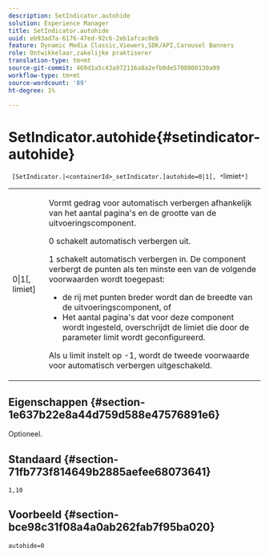 ```yaml
---
description: SetIndicator.autohide
solution: Experience Manager
title: SetIndicator.autohide
uuid: eb93ad7a-6176-47ed-92c6-2eb1afcac0eb
feature: Dynamic Media Classic,Viewers,SDK/API,Carousel Banners
role: Ontwikkelaar,zakelijke praktiserer
translation-type: tm+mt
source-git-commit: 469d1a5c43a972116a8a2efb0de5708800130a99
workflow-type: tm+mt
source-wordcount: '89'
ht-degree: 1%

---
```



# SetIndicator.autohide{#setindicator-autohide}

` [SetIndicator.|<containerId>_setIndicator.]autohide=0|1[, *`limiet`*]`

<table id="table_0BEA0B5FFDF64E5594B534B2A87A6D88"> 
 <tbody> 
  <tr> 
   <td colname="col1"> <p> <span class="codeph">0|1[,<span class="varname"> limiet</span>]</span> </p> </td> 
   <td colname="col2"> <p> Vormt gedrag voor automatisch verbergen afhankelijk van het aantal pagina's en de grootte van de uitvoeringscomponent. </p> <p> <span class="codeph"> 0</span> schakelt automatisch verbergen uit. </p> <p> <span class="codeph"> 1</span> schakelt automatisch verbergen in. De component verbergt de punten als ten minste een van de volgende voorwaarden wordt toegepast: </p> <p> 
     <ul id="ul_A7F9C1DDC6AE44BAA348B3AD440A4EDD"> 
      <li id="li_39332158806445DF874C5A52F1331B8B">de rij met punten breder wordt dan de breedte van de uitvoeringscomponent, of </li> 
      <li id="li_E30BAC8B609147ADB8824000F5729B21">Het aantal pagina's dat voor deze component wordt ingesteld, overschrijdt de limiet die door de parameter <span class="codeph"><span class="varname"> limit</span></span> wordt geconfigureerd. </li> 
     </ul> </p> <p> Als u <span class="codeph"><span class="varname"> limit</span></span> instelt op <span class="codeph"> -1</span>, wordt de tweede voorwaarde voor automatisch verbergen uitgeschakeld. </p> </td> 
  </tr> 
 </tbody> 
</table>

## Eigenschappen {#section-1e637b22e8a44d759d588e47576891e6}

Optioneel.

## Standaard {#section-71fb773f814649b2885aefee68073641}

`1,10`

## Voorbeeld {#section-bce98c31f08a4a0ab262fab7f95ba020}

`autohide=0`
